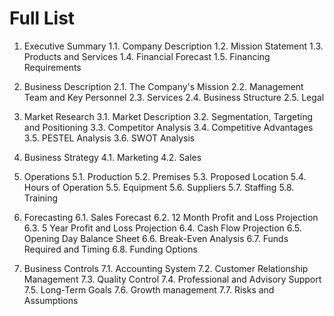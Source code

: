 # Full List 
1. Executive Summary
1.1. Company Description
1.2. Mission Statement
1.3. Products and Services
1.4. Financial Forecast
1.5. Financing Requirements

2. Business Description
2.1. The Company's Mission
2.2. Management Team and Key Personnel
2.3. Services
2.4. Business Structure
2.5. Legal

3. Market Research
3.1. Market Description
3.2. Segmentation, Targeting and Positioning
3.3. Competitor Analysis
3.4. Competitive Advantages
3.5. PESTEL Analysis
3.6. SWOT Analysis

4. Business Strategy
4.1. Marketing
4.2. Sales

5. Operations
5.1. Production
5.2. Premises
5.3. Proposed Location
5.4. Hours of Operation
5.5. Equipment
5.6. Suppliers
5.7. Staffing
5.8. Training

6. Forecasting
6.1. Sales Forecast
6.2. 12 Month Profit and Loss Projection
6.3. 5 Year Profit and Loss Projection
6.4. Cash Flow Projection
6.5. Opening Day Balance Sheet
6.6. Break-Even Analysis
6.7. Funds Required and Timing
6.8. Funding Options

7. Business Controls
7.1. Accounting System
7.2. Customer Relationship Management
7.3. Quality Control
7.4. Professional and Advisory Support
7.5. Long-Term Goals
7.6. Growth management
7.7. Risks and Assumptions